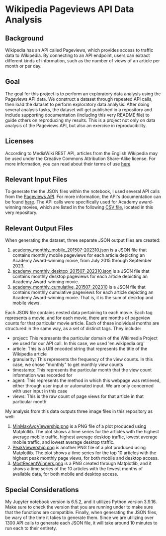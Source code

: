 # Wikipedia Pageviews API Data Analysis

## Background

Wikipedia has an API called Pageviews, which provides access to traffic data to Wikipedia. By connecting to an API endpoint, users can extract different kinds of information, such as the number of views of an article per month or per day.

## Goal

The goal for this project is to perform an exploratory data analysis using the Pageviews API data. We construct a dataset through repeated API calls, then load the dataset to perform exploratory data analysis. After doing several analysis tasks, the dataset will get published in a repository and include supporting documentation (including this very README file) to guide others on reproducing my results. This is a project not only on data analysis of the Pageviews API, but also an exercise in reproducibility.

## Licenses

According to MediaWiki REST API, articles from the English Wikipedia may be used under the Creative Commons Attribution Share-Alike license. For more information, you can read about their terms of use [here](https://www.mediawiki.org/wiki/API:REST_API#Terms_and_conditions)

## Relevant Input Files

To generate the the JSON files within the notebook, I used several API calls from the [Pageviews API](https://wikimedia.org/api/rest_v1/#/Pageviews_data/get_metrics_pageviews_aggregate_project_access_agent_granularity_start_end). For more information, the API's documentation can be found [here](https://wikitech.wikimedia.org/wiki/Analytics/AQS/Pageviews).
The API calls were specifically used for Academy award-winning movies, which are listed in the following [CSV file](thank_the_academy.AUG.2023.csv), located in this very repository.

## Relevant Output Files

When generating the dataset, three separate JSON output files are created:

1. [academy_monthly_mobile_201507-202310.json](academy_monthly_mobile_201507-202310.json) is a JSON file that contains monthly mobile pageviews for each article depicting an Academy Award-winning movie, from July 2015 through September 2023.
2. [academy_monthly_desktop_201507-202310.json](academy_monthly_desktop_201507-202310.json) is a JSON file that contains monthly desktop pageviews for each article depicting an Academy Award-winning movie.
3. [academy_monthly_cumulative_201507-202310](academy_monthly_cumulative_201507-202310.json) is a JSON file that contains monthly cumulative pageviews for each article depicting an Academy Award-winning movie. That is, it is the sum of desktop and mobile views.

Each JSON file contains nested data pertaining to each movie. Each tag represents a movie, and for each movie, there are months of pageview counts for that particular movie article. Each of these individual months are structured in the same way, as a set of distinct tags. They include:
- project: This represents the particular domain of the Wikimedia Project we used for our API call. In this case, we used 'en.wikipedia.org'
- article: This is a URI encoded string that represents the title of the Wikipedia article
- granularity: This represents the frequency of the view counts. In this case, we chose "monthly" to get monthly view counts
- timestamp: This represents the particular month that the view count information was recorded for
- agent: This represents the method in which this webpage was retrieved, either through user input or automated input. We are only concerned with user input in this case
- views: This is the raw count of page views for that article in that particular month

My analysis from this data outputs three image files in this repository as well:
1. [MinMaxAvgViewership.png](MinMaxAvgViewership.png) is a PNG file of a plot produced using Matplotlib. The plot shows a time series for the articles with the highest average mobile traffic, highest average desktop traffic, lowest average mobile traffic, and lowest average desktop traffic.
2. [PeakViewership.png](PeakViewership.png) is another PNG file of a plot produced using Matplotlib. The plot shows a time series for the top 10 articles with the highest peak monthly page views, for both mobile and desktop access.
2. [MostRecentWinners.png](MostRecentWinners.png) is a PNG created through Matplotlib, and it shows a time series of the 10 articles with the fewest months of available data, for both mobile and desktop access.

## Special Considerations
My Jupyter notebook version is 6.5.2, and it utilizes Python version 3.9.16. Make sure to check the version that you are running under to make sure that the functions are compatible.
Finally, when generating the JSON files, be wary of the time it takes to generate them. Since we are utilizing over 1300 API calls to generate each JSON file, it will take around 10 minutes to run each to their entirety.